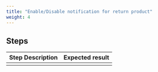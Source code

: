 ```yaml
---
title: "Enable/Disable notification for return product"
weight: 4
---
```

## Steps
| Step Description | Expected result |
| ----- | ----- |
|  |  |

